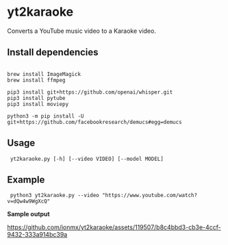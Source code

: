 # yt2karaoke
Converts a YouTube music video to a Karaoke video.


## Install dependencies

```Shell

brew install ImageMagick
brew install ffmpeg

pip3 install git+https://github.com/openai/whisper.git
pip3 install pytube
pip3 install moviepy

python3 -m pip install -U git+https://github.com/facebookresearch/demucs#egg=demucs

```

## Usage

```Shell
 yt2karaoke.py [-h] [--video VIDEO] [--model MODEL]
```

 ## Example

```Shell
 python3 yt2karaoke.py --video "https://www.youtube.com/watch?v=dQw4w9WgXcQ"
 ```

**Sample output**

https://github.com/ionmx/yt2karaoke/assets/119507/b8c4bbd3-cb3e-4ccf-9432-333a914bc39a

